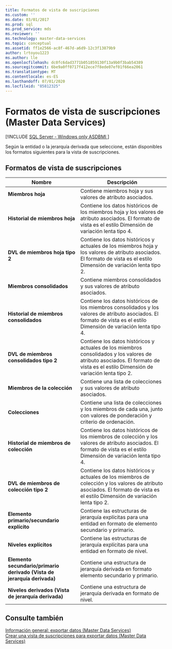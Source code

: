 ```yaml
---
title: Formatos de vista de suscripciones
ms.custom: ''
ms.date: 03/01/2017
ms.prod: sql
ms.prod_service: mds
ms.reviewer: ''
ms.technology: master-data-services
ms.topic: conceptual
ms.assetid: ff1e2566-ac8f-467d-a6d9-12c3f13879b9
author: lrtoyou1223
ms.author: lle
ms.openlocfilehash: dc0fc6dad3771b051859130f13a9b0f3bab54389
ms.sourcegitcommit: 6be9a0ff0717f412ece7f8ede07ef01f66ea2061
ms.translationtype: MT
ms.contentlocale: es-ES
ms.lasthandoff: 07/01/2020
ms.locfileid: "85812325"
---
```

# <a name="subscription-view-formats-master-data-services"></a>Formatos de vista de suscripciones (Master Data Services)

[!INCLUDE [SQL Server - Windows only ASDBMI  ](../includes/applies-to-version/sql-windows-only-asdbmi.md)]

  Según la entidad o la jerarquía derivada que seleccione, están disponibles los formatos siguientes para la vista de suscripciones.  
  
## <a name="subscription-view-formats"></a>Formatos de vista de suscripciones  
  
|Nombre|Descripción|  
|----------|-----------------|  
|**Miembros hoja**|Contiene miembros hoja y sus valores de atributo asociados.|  
|**Historial de miembros hoja**|Contiene los datos históricos de los miembros hoja y los valores de atributo asociados. El formato de vista es el estilo Dimensión de variación lenta tipo 4.|  
|**DVL de miembros hoja tipo 2**|Contiene los datos históricos y actuales de los miembros hoja y los valores de atributo asociados. El formato de vista es el estilo Dimensión de variación lenta tipo 2.|  
|**Miembros consolidados**|Contiene miembros consolidados y sus valores de atributo asociados.|  
|**Historial de miembros consolidados**|Contiene los datos históricos de los miembros consolidados y los valores de atributo asociados. El formato de vista es el estilo Dimensión de variación lenta tipo 4.|  
|**DVL de miembros consolidados tipo 2**|Contiene los datos históricos y actuales de los miembros consolidados y los valores de atributo asociados. El formato de vista es el estilo Dimensión de variación lenta tipo 2.|  
|**Miembros de la colección**|Contiene una lista de colecciones y sus valores de atributo asociados.|  
|**Colecciones**|Contiene una lista de colecciones y los miembros de cada una, junto con valores de ponderación y criterio de ordenación.|  
|**Historial de miembros de colección**|Contiene los datos históricos de los miembros de colección y los valores de atributo asociados. El formato de vista es el estilo Dimensión de variación lenta tipo 4.|  
|**DVL de miembros de colección tipo 2**|Contiene los datos históricos y actuales de los miembros de colección y los valores de atributo asociados. El formato de vista es el estilo Dimensión de variación lenta tipo 2.|  
|**Elemento primario/secundario explícito**|Contiene las estructuras de jerarquía explícitas para una entidad en formato de elemento secundario y primario.|  
|**Niveles explícitos**|Contiene las estructuras de jerarquía explícitas para una entidad en formato de nivel.|  
|**Elemento secundario/primario derivado (Vista de jerarquía derivada)**|Contiene una estructura de jerarquía derivada en formato elemento secundario y primario.|  
|**Niveles derivados (Vista de jerarquía derivada)**|Contiene una estructura de jerarquía derivada en formato de nivel.|  
  
## <a name="see-also"></a>Consulte también  
 [Información general: exportar datos &#40;Master Data Services&#41;](../master-data-services/overview-exporting-data-master-data-services.md)   
 [Crear una vista de suscripciones para exportar datos &#40;Master Data Services&#41;](../master-data-services/create-a-subscription-view-to-export-data-master-data-services.md)  
  
  
